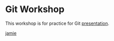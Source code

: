 # Git Workshop

This workshop is for practice for Git [presentation](https://docs.google.com/presentation/d/1MmazSNHtaWM6eL-R0OvY6AYRkKqKUrDHn53a52wxDbE).

[jamie](https://github.com/jamieme88/git-workshop)
